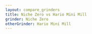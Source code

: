 ```yaml
---
layout: compare_grinders
title: Niche Zero vs Hario Mini Mill
grinder: Niche Zero
otherGrinder: Hario Mini Mill
---
```

